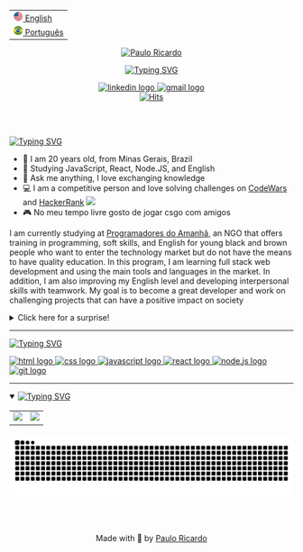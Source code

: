 <html>

<table>
 <tr><td><a href="README-en.md"><img src="./assets/us_flag.png" alt="US flag" width="17px"> English</a></td></tr>
 <tr><td><a href="https://github.com/Paulo-Ricard0"><img src="./assets/br_flag.png" alt="Brazil flag" width="17px"> Português</a></td></tr>
</table>

<div id="header">
<p align="center">
<a href="#"><img src="https://readme-typing-svg.herokuapp.com?font=Poppins&weight=500&size=22&duration=1&pause=1000&color=A276F9&center=true&vCenter=true&repeat=false&width=435&height=25&lines=Paulo+Ricardo" alt="Paulo Ricardo" /></a>
</p>

<p align="center">
<a href="#"><img src="https://readme-typing-svg.herokuapp.com?font=Poppins&weight=500&size=22&pause=1000&color=A276F9&center=true&vCenter=true&width=490&height=25&lines=Hello+%F0%9F%91%8B%2C+welcome+to+my+profile!;I+am+a+Full+Stack+developer;Passionate+about+programming+%F0%9F%92%9C" alt="Typing SVG" /></a>
</p>
</div>

<div id="badges" align="center">
  <a target="_blank" href="https://www.linkedin.com/in/paulo-ricardo-magalh%C3%A3es">
    <img src="https://img.shields.io/static/v1?message=LinkedIn&logo=linkedin&label=&color=9061ed&logoColor=white&labelColor=&style=for-the-badge" alt="linkedin logo"/>
  </a>
  </a>
  <a target="_blank" href="mailto:paulobrfc@gmail.com">
    <img src="https://img.shields.io/static/v1?message=Gmail&logo=gmail&label=&color=9061ed&logoColor=white&labelColor=&style=for-the-badge" alt="gmail logo"/>
  </a>
</div>
  <div id="header" align="center">
    <a href="#"><img alt="Hits" src="https://hits.sh/github.com/Paulo-Ricard0.svg?style=for-the-badge&label=Visitors&color=6272A4&labelColor=9061ed"/></a>
  </div>

</br></br>

<a href="#"><img src="https://readme-typing-svg.herokuapp.com?font=Poppins&weight=600&size=19&duration=1&pause=1000&color=A276F9&center=true&vCenter=true&repeat=false&width=140&height=25&lines=%F0%9F%91%A9%E2%80%8D%F0%9F%92%BB+About+me" alt="Typing SVG"/></a>

- 👨 I am 20 years old, from Minas Gerais, Brazil
- 🌱 Studying JavaScript, React, Node.JS, and English
- 💬 Ask me anything, I love exchanging knowledge
- 💻 I am a competitive person and love solving challenges on [CodeWars](https://www.codewars.com/) and [HackerRank](https://www.hackerrank.com/) <img src="https://media.giphy.com/media/WUlplcMpOCEmTGBtBW/giphy.gif" width="30">
- 🎮 No meu tempo livre gosto de jogar csgo com amigos

I am currently studying at [Programadores do Amanhã](https://programadoresdoamanha.org), an NGO that offers training in programming, soft skills, and English for young black and brown people who want to enter the technology market but do not have the means to have quality education. In this program, I am learning full stack web development and using the main tools and languages in the market. In addition, I am also improving my English level and developing interpersonal skills with teamwork. My goal is to become a great developer and work on challenging projects that can have a positive impact on society

<details>
<summary>Click here for a surprise!</summary>
<img src="https://cat-gifs.cyclic.app">
</details>

---

<a href="#Skills"><img src="https://readme-typing-svg.herokuapp.com?font=Poppins&weight=600&size=19&duration=1&pause=1000&color=A276F9&center=true&vCenter=true&repeat=false&width=190&height=25&lines=%F0%9F%9B%A0%EF%B8%8F+Skills+and+Tools" alt="Typing SVG" /></a>

<div id="Skills" align="left">
    <a href="https://developer.mozilla.org/pt-BR/docs/Web/HTML">
      <img src="https://img.shields.io/static/v1?message=HTML5&logo=html5&label=&color=9061ed&logoColor=white&labelColor=&style=for-the-badge" alt="html logo"/>
    </a>
    <a href="https://developer.mozilla.org/pt-BR/docs/Web/CSS">
      <img src="https://img.shields.io/static/v1?message=CSS3&logo=css3&label=&color=9061ed&logoColor=white&labelColor=&style=for-the-badge" alt="css logo"/>
    </a>
    <a href="https://developer.mozilla.org/pt-BR/docs/Web/JavaScript">
      <img src="https://img.shields.io/static/v1?message=JavaScript&logo=javascript&label=&color=9061ed&logoColor=white&labelColor=&style=for-the-badge" alt="javascript logo"/>
    </a>
    <a href="https://react.dev/">
      <img src="https://img.shields.io/static/v1?message=React&logo=react&label=&color=9061ed&logoColor=white&labelColor=&style=for-the-badge" alt="react logo"/>
    </a>
    <a href="https://nodejs.org/docs/latest-v18.x/api/index.html">
      <img src="https://img.shields.io/static/v1?message=Node.JS&logo=node.js&label=&color=9061ed&logoColor=white&labelColor=&style=for-the-badge" alt="node.js logo"/>
    </a>
    <a href="https://git-scm.com/">
      <img src="https://img.shields.io/static/v1?message=git&logo=git&label=&color=9061ed&logoColor=white&labelColor=&style=for-the-badge" alt="git logo"/>
    </a>
  </div>

---

<details open id="stats"> 
  <summary><a href="#Skills"><img src="https://readme-typing-svg.herokuapp.com?font=Poppins&weight=600&size=19&duration=1&pause=1000&color=A276F9&center=true&vCenter=true&repeat=false&width=150&height=25&lines=%F0%9F%93%8A+Github+Stats" alt="Typing SVG" /></a></summary>

 <table style="border:none;margin:0 auto">
   </br>
  <tr style="border:none;">
    <td style="border:none;"><img src="https://github-readme-stats.vercel.app/api?username=Paulo-Ricard0&show_icons=true&disable_animations=true&rank_icon=github&include_all_commits=true&count_private=true&hide_border=true&title_color=A276F9FF&icon_color=A276F9FF&text_color=e3deee&bg_color=00000000"/></td>
    <td style="border:none;"><img height="170em" src="https://github-readme-stats.vercel.app/api/top-langs/?username=Paulo-Ricard0&layout=compact&langs_count=7&disable_animations=true&hide_border=true&title_color=A276F9FF&text_color=ffffff&bg_color=00000000&card_width=400"/></td>
  </tr>
</table>

</details>

<div align="center">
  <br>
  <img alt="snake eating my contributions" src="https://raw.githubusercontent.com/Paulo-Ricard0/Paulo-Ricard0/output/github-contribution-grid-snake-dark.svg" />
</div>

<br><br>

<div align="center" font-size="12px">

Made with 💜 by [Paulo Ricardo](https://www.linkedin.com/in/paulo-ricardo-magalh%C3%A3es)

</div>

</html>

